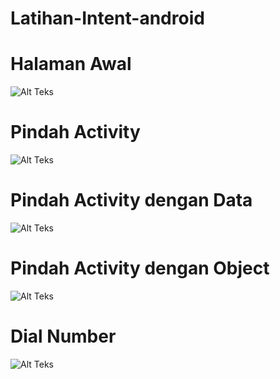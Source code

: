 # Latihan-Intent-android

# Halaman Awal

![Alt Teks](https://github.com/nerhays/Latihan-Intent-android/blob/main/WhatsApp%20Image%202022-02-24%20at%2007.20.58.jpeg)

# Pindah Activity

![Alt Teks](https://github.com/nerhays/Latihan-Intent-android/blob/main/WhatsApp%20Image%202022-02-24%20at%2007.20.58(1).jpeg)

# Pindah Activity dengan Data

![Alt Teks](https://github.com/nerhays/Latihan-Intent-android/blob/main/WhatsApp%20Image%202022-02-24%20at%2007.20.59.jpeg)

# Pindah Activity dengan Object

![Alt Teks](https://github.com/nerhays/Latihan-Intent-android/blob/main/WhatsApp%20Image%202022-02-24%20at%2007.20.59(1).jpeg)

# Dial Number


![Alt Teks](https://github.com/nerhays/Latihan-Intent-android/blob/main/WhatsApp%20Image%202022-02-24%20at%2007.20.59(2).jpeg)
